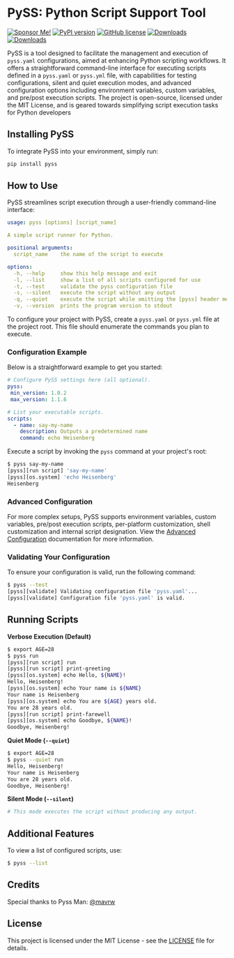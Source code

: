 # PySS: Python Script Support Tool

[![Sponsor Me!](https://img.shields.io/badge/%F0%9F%92%B8-Sponsor%20Me!-blue)](https://github.com/sponsors/nathan-fiscaletti)
[![PyPI version](https://badge.fury.io/py/pyss.svg)](https://badge.fury.io/py/pyss)
[![GitHub license](https://img.shields.io/github/license/nathan-fiscaletti/pyss.svg)](https://github.com/nathan-fiscaletti/pyss/blob/master/LICENSE)
[![Downloads](https://static.pepy.tech/badge/pyss)](https://pepy.tech/project/pyss)
[![Downloads](https://static.pepy.tech/badge/pyss/month)](https://pepy.tech/project/pyss)

PySS is a tool designed to facilitate the management and execution of `pyss.yaml` configurations, aimed at enhancing Python scripting workflows. It offers a straightforward command-line interface for executing scripts defined in a `pyss.yaml` or `pyss.yml` file, with capabilities for testing configurations, silent and quiet execution modes, and advanced configuration options including environment variables, custom variables, and pre/post execution scripts. The project is open-source, licensed under the MIT License, and is geared towards simplifying script execution tasks for Python developers

## Installing PySS

To integrate PySS into your environment, simply run:

```bash
pip install pyss
```

## How to Use

PySS streamlines script execution through a user-friendly command-line interface:

```yaml
usage: pyss [options] [script_name]

A simple script runner for Python.

positional arguments:
  script_name    the name of the script to execute

options:
  -h, --help     show this help message and exit
  -l, --list     show a list of all scripts configured for use
  -t, --test     validate the pyss configuration file
  -s, --silent   execute the script without any output
  -q, --quiet    execute the script while omitting the [pyss] header messages
  -v, --version  prints the program version to stdout
```

To configure your project with PySS, create a `pyss.yaml` or `pyss.yml` file at the project root. This file should enumerate the commands you plan to execute.

### Configuration Example

Below is a straightforward example to get you started:

```yaml
# Configure PySS settings here (all optional).
pyss:
 min_version: 1.0.2
 max_version: 1.1.6

# List your executable scripts.
scripts:
  - name: say-my-name
    description: Outputs a predetermined name
    command: echo Heisenberg
```

Execute a script by invoking the `pyss` command at your project's root:

```bash
$ pyss say-my-name
[pyss][run script] 'say-my-name'
[pyss][os.system] 'echo Heisenberg'
Heisenberg
```

### Advanced Configuration

For more complex setups, PySS supports environment variables, custom variables, pre/post execution scripts, per-platform customization, shell customization and internal script designation. View the [Advanced Configuration](advanced.md) documentation for more information.

### Validating Your Configuration

To ensure your configuration is valid, run the following command:

```sh
$ pyss --test
[pyss][validate] Validating configuration file 'pyss.yaml'...
[pyss][validate] Configuration file 'pyss.yaml' is valid.
```

## Running Scripts

**Verbose Execution (Default)**

```sh
$ export AGE=28
$ pyss run
[pyss][run script] run
[pyss][run script] print-greeting
[pyss][os.system] echo Hello, ${NAME}!
Hello, Heisenberg!
[pyss][os.system] echo Your name is ${NAME}
Your name is Heisenberg
[pyss][os.system] echo You are ${AGE} years old.
You are 28 years old.
[pyss][run script] print-farewell
[pyss][os.system] echo Goodbye, ${NAME}!
Goodbye, Heisenberg!
```

**Quiet Mode (`--quiet`)**

```sh
$ export AGE=28
$ pyss --quiet run
Hello, Heisenberg!
Your name is Heisenberg
You are 28 years old.
Goodbye, Heisenberg!
```

**Silent Mode (`--silent`)**

```bash
# This mode executes the script without producing any output.
```

## Additional Features

To view a list of configured scripts, use:

```bash
$ pyss --list
```

## Credits

Special thanks to Pyss Man: [@mavrw](https://github.com/mavrw)

## License

This project is licensed under the MIT License - see the [LICENSE](LICENSE) file for details.
